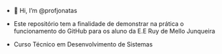 - 👋 Hi, I’m @profjonatas

-  Este repositório tem a finalidade de demonstrar na prática o funcionamento do GitHub para os aluno da E.E Ruy de Mello Junqueira
-  Curso Técnico em Desenvolvimento de Sistemas
